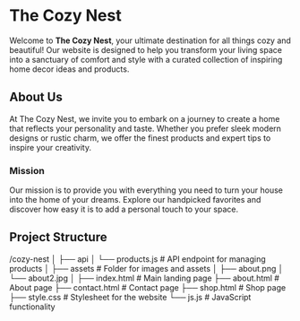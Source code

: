 # The Cozy Nest

Welcome to **The Cozy Nest**, your ultimate destination for all things cozy and beautiful! Our website is designed to help you transform your living space into a sanctuary of comfort and style with a curated collection of inspiring home decor ideas and products.

## About Us

At The Cozy Nest, we invite you to embark on a journey to create a home that reflects your personality and taste. Whether you prefer sleek modern designs or rustic charm, we offer the finest products and expert tips to inspire your creativity.

### Mission
Our mission is to provide you with everything you need to turn your house into the home of your dreams. Explore our handpicked favorites and discover how easy it is to add a personal touch to your space.

## Project Structure
/cozy-nest │ ├── api │ └── products.js # API endpoint for managing products │ ├── assets # Folder for images and assets │ ├── about.png │ └── about2.jpg │ ├── index.html # Main landing page ├── about.html # About page ├── contact.html # Contact page ├── shop.html # Shop page ├── style.css # Stylesheet for the website └── js.js # JavaScript functionality
